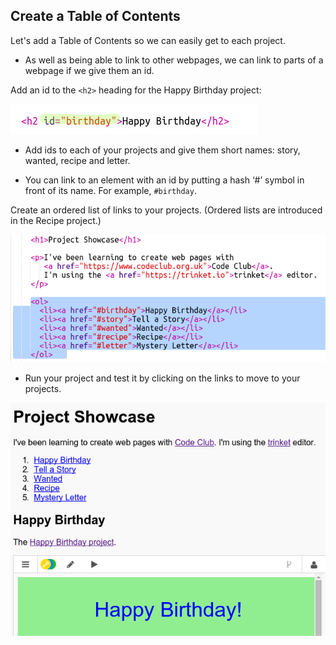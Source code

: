 ## Create a Table of Contents

Let's add a Table of Contents so we can easily get to each project.

+ As well as being able to link to other webpages, we can link to parts of a webpage if we give them an id. 

Add an id to the `<h2>` heading for the Happy Birthday project:

![لقطة شاشة](images/showcase-id.png)

+ Add ids to each of your projects and give them short names: story, wanted, recipe and letter.

+ You can link to an element with an id by putting a hash ‘#’ symbol in front of its name. For example, `#birthday`.

Create an ordered list of links to your projects. (Ordered lists are introduced in the Recipe project.)

![لقطة الشاشة](images/showcase-list.png)

+ Run your project and test it by clicking on the links to move to your projects. 

![لقطة الشاشة](images/showcase-list-output.png)